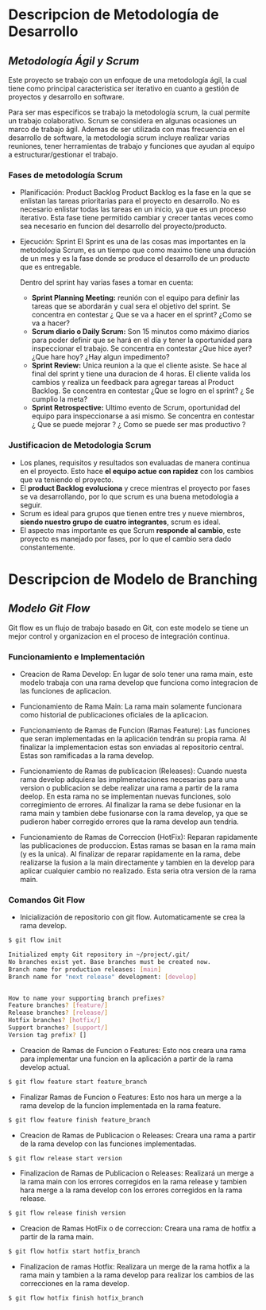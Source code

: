 # Descripcion de Metodología de Desarrollo
## _Metodología Ágil y Scrum_

Este proyecto se trabajo con un enfoque de una metodología ágil, la cual tiene como principal caracteristica ser iterativo en cuanto a gestión de proyectos y desarrollo en software. 

Para ser mas especificos se trabajo la metodología scrum, la cual permite un trabajo colaborativo. Scrum se considera en algunas ocasiones un marco de trabajo ágil. Ademas de ser utilizada con mas frecuencia en el desarrollo de software, la metodologia scrum incluye realizar varias reuniones, tener herramientas de trabajo y funciones que ayudan al equipo a estructurar/gestionar el trabajo.

### Fases de metodología Scrum

* Planificación: Product Backlog
    Product Backlog es la fase en la que se enlistan las tareas prioritarias para el proyecto en desarrollo. No es necesario enlistar todas las tareas en un inicio, ya que es un proceso iterativo. Esta fase tiene permitido cambiar y crecer tantas veces como sea necesario en funcion del desarrollo del proyecto/producto.

* Ejecución: Sprint
    El Sprint es una de las cosas mas importantes en la metodologia Scrum, es un tiempo que como maximo tiene una duración de un mes y es la fase donde se produce el desarrollo de un producto que es entregable.

    Dentro del sprint hay varias fases a tomar en cuenta:
    
    * **Sprint Planning Meeting:**  reunión con el equipo para definir las tareas que se abordarán y cual sera el objetivo del sprint. Se concentra en contestar ¿ Que se va a hacer en el sprint? ¿Como se va a hacer?
    * **Scrum diario o Daily Scrum:** Son 15 minutos como máximo diarios para poder definir que se hará en el día y tener la oportunidad para inspeccionar el trabajo. Se concentra en contestar ¿Que hice ayer? ¿Que hare hoy? ¿Hay algun impedimento?
    * **Sprint Review:** Unica reunion a la que el cliente asiste. Se hace al final del sprint y tiene una duracion de 4 horas. El cliente valida los cambios y realiza un feedback para agregar tareas al Product Backlog. Se concentra en contestar ¿Que se logro en el sprint? ¿ Se cumplio la meta?
    * **Sprint Retrospective:** Ultimo evento de Scrum, oportunidad del equipo para inspeccionarse a asi mismo. Se concentra en contestar ¿ Que se puede mejorar ? ¿ Como se puede ser mas productivo ?
    
### Justificacion de Metodologia Scrum
*   Los planes, requisitos y resultados son evaluadas de manera continua en el proyecto. Esto hace **el equipo actue con rapidez** con los cambios que va teniendo el proyecto.
*  El **product Backlog evoluciona** y crece mientras el proyecto por fases se va desarrollando, por lo que scrum es una buena metodologia a seguir.
*  Scrum es ideal para grupos que tienen entre tres y nueve miembros, **siendo nuestro grupo de cuatro integrantes**, scrum es ideal.
*  El aspecto mas importante es que Scrum **responde al cambio**, este proyecto es manejado por fases, por lo que el cambio sera dado constantemente.

# Descripcion de Modelo de Branching
## _Modelo Git Flow_
Git flow es un flujo de trabajo basado en Git, con este modelo se tiene un mejor control y organizacion en el proceso de integración continua. 

### Funcionamiento e Implementación
* Creacion de Rama Develop: En lugar de solo tener una rama main, este modelo trabaja con una rama develop que funciona como integracion de las funciones de aplicacion.

* Funcionamiento de Rama Main: La rama main solamente funcionara como historial de publicaciones oficiales de la aplicacion.

* Funcionamiento de Ramas de Funcion (Ramas Feature): Las funciones que seran implementadas en la aplicación tendrán su propia rama. Al finalizar la implementacion estas son enviadas al repositorio central. Estas son ramificadas a la rama develop.

* Funcionamiento de Ramas de publicacion (Releases): Cuando nuesta rama develop adquiera las implmenetaciones necesarias para una version o publicacion se debe realizar una rama a partir de la rama deelop. En esta rama no se implementan nuevas funciones, solo corregimiento de errores. Al finalizar la rama se debe fusionar en la rama main y tambien debe fusionarse con la rama develop, ya que se pudieron haber corregido errores que la rama develop aun tendria.

*  Funcionamiento de Ramas de Correccion (HotFix): Reparan rapidamente las publicaciones de produccion. Estas ramas se basan en la rama main (y es la unica). Al finalizar de reparar rapidamente en la rama, debe realizarse la fusion a la main directamente y tambien en la develop para aplicar cualquier cambio no realizado. Esta seria otra version de la rama main.

### Comandos Git Flow
* Inicialización de repositorio con git flow. Automaticamente se crea la rama develop.
```sh
$ git flow init

Initialized empty Git repository in ~/project/.git/
No branches exist yet. Base branches must be created now.
Branch name for production releases: [main]
Branch name for "next release" development: [develop]


How to name your supporting branch prefixes?
Feature branches? [feature/]
Release branches? [release/]
Hotfix branches? [hotfix/]
Support branches? [support/]
Version tag prefix? []
```

* Creacion de Ramas de Funcion o Features: Esto nos creara una rama para implementar una funcion en la aplicación a partir de la rama develop actual.
```sh 
$ git flow feature start feature_branch
```

* Finalizar Ramas de Funcion o Features: Esto nos hara un merge a la rama develop de la funcion implementada en la rama feature. 
```sh 
$ git flow feature finish feature_branch
```

* Creacion de Ramas de Publicacion o Releases: Creara una rama a partir de la rama develop con las funciones implementadas. 
```sh 
$ git flow release start version
```

* Finalizacion de Ramas de Publicacion o Releases: Realizará un merge a la rama main con los errores corregidos en la rama release y tambien hara merge a la rama develop con los errores corregidos en la rama release.
```sh 
$ git flow release finish version
```

* Creacion de Ramas HotFix o de correccion: Creara una rama de hotfix a partir de la rama main.
```sh 
$ git flow hotfix start hotfix_branch
```

* Finalizacion de ramas Hotfix: Realizara un merge de la rama hotfix a la rama main y tambien a la rama develop para realizar los cambios de las correcciones en la rama develop.
```sh 
$ git flow hotfix finish hotfix_branch
```

[//]: # (Links consultados para realizar la descripcion de metodologias de desarrollo y modelo branching)
   [Metodologia Scrum]: <https://www.atlassian.com/es/agile/scrum>
   [Metodologia Scrum 2]: <https://www.wearemarketing.com/es/blog/metodologia-scrum-que-es-y-como-funciona.html#>
   [Metodologia Ágil]: <https://www.atlassian.com/es/agile>
   [Modelo Branching]: <https://www.atlassian.com/es/git/tutorials/comparing-workflows/gitflow-workflow#:~:text=%C2%BFQu%C3%A9%20es%20Gitflow%3F,vez%20y%20quien%20lo%20populariz%C3%B3.>



